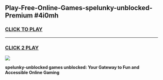 
## Play-Free-Online-Games-spelunky-unblocked-Premium #4i0mh
<h3>
<a href="https://premium.freeplayer.one?title=spelunky-unblocked&ref=8M">CLICK TO PLAY</a></h3>
<hr>

<h3>
<a href="https://premium.freeplayer.one?title=spelunky-unblocked&ref=8M">CLICK 2 PLAY</a>
  
</h3>

<a href="https://premium.freeplayer.one?title=spelunky-unblocked&ref=8M"><img src="https://clearcache.store/games.png"></a>


**spelunky-unblocked games unblocked: Your Gateway to Fun and Accessible Online Gaming**
